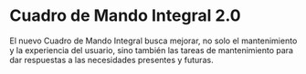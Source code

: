 # Cuadro de Mando Integral 2.0

El nuevo Cuadro de Mando Integral busca
mejorar, no solo el mantenimiento y la
experiencia del usuario, sino también
las tareas de mantenimiento para dar respuestas
a las necesidades presentes y futuras.
